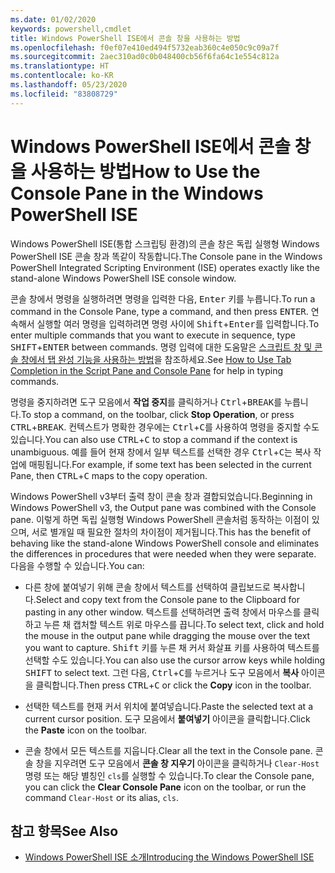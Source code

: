 ```yaml
---
ms.date: 01/02/2020
keywords: powershell,cmdlet
title: Windows PowerShell ISE에서 콘솔 창을 사용하는 방법
ms.openlocfilehash: f0ef07e410ed494f5732eab360c4e050c9c09a7f
ms.sourcegitcommit: 2aec310ad0c0b048400cb56f6fa64c1e554c812a
ms.translationtype: HT
ms.contentlocale: ko-KR
ms.lasthandoff: 05/23/2020
ms.locfileid: "83808729"
---
```

# <a name="how-to-use-the-console-pane-in-the-windows-powershell-ise"></a><span data-ttu-id="88512-103">Windows PowerShell ISE에서 콘솔 창을 사용하는 방법</span><span class="sxs-lookup"><span data-stu-id="88512-103">How to Use the Console Pane in the Windows PowerShell ISE</span></span>

<span data-ttu-id="88512-104">Windows PowerShell ISE(통합 스크립팅 환경)의 콘솔 창은 독립 실행형 Windows PowerShell ISE 콘솔 창과 똑같이 작동합니다.</span><span class="sxs-lookup"><span data-stu-id="88512-104">The Console pane in the Windows PowerShell Integrated Scripting Environment (ISE) operates exactly like the stand-alone Windows PowerShell ISE console window.</span></span>

<span data-ttu-id="88512-105">콘솔 창에서 명령을 실행하려면 명령을 입력한 다음, <kbd>Enter</kbd> 키를 누릅니다.</span><span class="sxs-lookup"><span data-stu-id="88512-105">To run a command in the Console Pane, type a command, and then press <kbd>ENTER</kbd>.</span></span> <span data-ttu-id="88512-106">연속해서 실행할 여러 명령을 입력하려면 명령 사이에 <kbd>Shift</kbd>+<kbd>Enter</kbd>를 입력합니다.</span><span class="sxs-lookup"><span data-stu-id="88512-106">To enter multiple commands that you want to execute in sequence, type <kbd>SHIFT</kbd>+<kbd>ENTER</kbd> between commands.</span></span> <span data-ttu-id="88512-107">명령 입력에 대한 도움말은 [스크립트 창 및 콘솔 창에서 탭 완성 기능을 사용하는 방법](How-to-Use-Tab-Completion-in-the-Script-Pane-and-Console-Pane.md)을 참조하세요.</span><span class="sxs-lookup"><span data-stu-id="88512-107">See [How to Use Tab Completion in the Script Pane and Console Pane](How-to-Use-Tab-Completion-in-the-Script-Pane-and-Console-Pane.md) for help in typing commands.</span></span>

<span data-ttu-id="88512-108">명령을 중지하려면 도구 모음에서 **작업 중지**를 클릭하거나 <kbd>Ctrl</kbd>+<kbd>BREAK</kbd>를 누릅니다.</span><span class="sxs-lookup"><span data-stu-id="88512-108">To stop a command, on the toolbar, click **Stop Operation**, or press <kbd>CTRL</kbd>+<kbd>BREAK</kbd>.</span></span> <span data-ttu-id="88512-109">컨텍스트가 명확한 경우에는 <kbd>Ctrl</kbd>+<kbd>C</kbd>를 사용하여 명령을 중지할 수도 있습니다.</span><span class="sxs-lookup"><span data-stu-id="88512-109">You can also use <kbd>CTRL</kbd>+<kbd>C</kbd> to stop a command if the context is unambiguous.</span></span> <span data-ttu-id="88512-110">예를 들어 현재 창에서 일부 텍스트를 선택한 경우 <kbd>Ctrl</kbd>+<kbd>C</kbd>는 복사 작업에 매핑됩니다.</span><span class="sxs-lookup"><span data-stu-id="88512-110">For example, if some text has been selected in the current Pane, then <kbd>CTRL</kbd>+<kbd>C</kbd> maps to the copy operation.</span></span>

<span data-ttu-id="88512-111">Windows PowerShell v3부터 출력 창이 콘솔 창과 결합되었습니다.</span><span class="sxs-lookup"><span data-stu-id="88512-111">Beginning in Windows PowerShell v3, the Output pane was combined with the Console pane.</span></span> <span data-ttu-id="88512-112">이렇게 하면 독립 실행형 Windows PowerShell 콘솔처럼 동작하는 이점이 있으며, 서로 별개일 때 필요한 절차의 차이점이 제거됩니다.</span><span class="sxs-lookup"><span data-stu-id="88512-112">This has the benefit of behaving like the stand-alone Windows PowerShell console and eliminates the differences in procedures that were needed when they were separate.</span></span> <span data-ttu-id="88512-113">다음을 수행할 수 있습니다.</span><span class="sxs-lookup"><span data-stu-id="88512-113">You can:</span></span>

- <span data-ttu-id="88512-114">다른 창에 붙여넣기 위해 콘솔 창에서 텍스트를 선택하여 클립보드로 복사합니다.</span><span class="sxs-lookup"><span data-stu-id="88512-114">Select and copy text from the Console pane to the Clipboard for pasting in any other window.</span></span> <span data-ttu-id="88512-115">텍스트를 선택하려면 출력 창에서 마우스를 클릭하고 누른 채 캡처할 텍스트 위로 마우스를 끕니다.</span><span class="sxs-lookup"><span data-stu-id="88512-115">To select text, click and hold the mouse in the output pane while dragging the mouse over the text you want to capture.</span></span> <span data-ttu-id="88512-116"><kbd>Shift</kbd> 키를 누른 채 커서 화살표 키를 사용하여 텍스트를 선택할 수도 있습니다.</span><span class="sxs-lookup"><span data-stu-id="88512-116">You can also use the cursor arrow keys while holding <kbd>SHIFT</kbd> to select text.</span></span> <span data-ttu-id="88512-117">그런 다음, <kbd>Ctrl</kbd>+<kbd>C</kbd>를 누르거나 도구 모음에서 **복사** 아이콘을 클릭합니다.</span><span class="sxs-lookup"><span data-stu-id="88512-117">Then press <kbd>CTRL</kbd>+<kbd>C</kbd> or click the **Copy** icon in the toolbar.</span></span>

- <span data-ttu-id="88512-118">선택한 텍스트를 현재 커서 위치에 붙여넣습니다.</span><span class="sxs-lookup"><span data-stu-id="88512-118">Paste the selected text at a current cursor position.</span></span> <span data-ttu-id="88512-119">도구 모음에서 **붙여넣기** 아이콘을 클릭합니다.</span><span class="sxs-lookup"><span data-stu-id="88512-119">Click the **Paste** icon on the toolbar.</span></span>

- <span data-ttu-id="88512-120">콘솔 창에서 모든 텍스트를 지웁니다.</span><span class="sxs-lookup"><span data-stu-id="88512-120">Clear all the text in the Console pane.</span></span> <span data-ttu-id="88512-121">콘솔 창을 지우려면 도구 모음에서 **콘솔 창 지우기** 아이콘을 클릭하거나 `Clear-Host` 명령 또는 해당 별칭인 `cls`를 실행할 수 있습니다.</span><span class="sxs-lookup"><span data-stu-id="88512-121">To clear the Console pane, you can click the **Clear Console Pane** icon on the toolbar, or run the command `Clear-Host` or its alias, `cls`.</span></span>

## <a name="see-also"></a><span data-ttu-id="88512-122">참고 항목</span><span class="sxs-lookup"><span data-stu-id="88512-122">See Also</span></span>

- [<span data-ttu-id="88512-123">Windows PowerShell ISE 소개</span><span class="sxs-lookup"><span data-stu-id="88512-123">Introducing the Windows PowerShell ISE</span></span>](Introducing-the-Windows-PowerShell-ISE.md)
